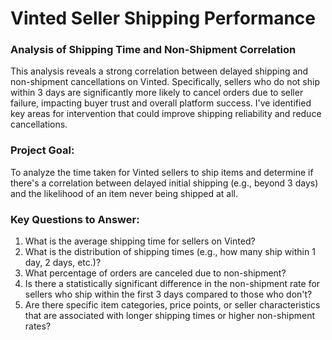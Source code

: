 # Vinted Seller Shipping Performance
### Analysis of Shipping Time and Non-Shipment Correlation
This analysis reveals a strong correlation between delayed shipping and non-shipment cancellations on Vinted. Specifically, sellers who do not ship within 3 days are significantly more likely to cancel orders due to seller failure, impacting buyer trust and overall platform success. I've identified key areas for intervention that could improve shipping reliability and reduce cancellations.

### Project Goal:
To analyze the time taken for Vinted sellers to ship items and determine if there's a correlation between delayed initial shipping (e.g., beyond 3 days) and the likelihood of an item never being shipped at all.

### Key Questions to Answer:
1. What is the average shipping time for sellers on Vinted?
2. What is the distribution of shipping times (e.g., how many ship within 1 day, 2 days, etc.)?
3. What percentage of orders are canceled due to non-shipment?
4. Is there a statistically significant difference in the non-shipment rate for sellers who ship within the first 3 days compared to those who don't?
5. Are there specific item categories, price points, or seller characteristics that are associated with longer shipping times or higher non-shipment rates?
